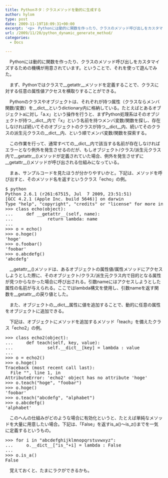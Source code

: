 ```yaml
---
title: Pythonネタ：クラスメソッドを動的に生成する
author: hylom
type: post
date: 2009-11-19T18:09:31+00:00
excerpt: '<p>　Pythonには動的に関数を作ったり、クラスのメソッド呼び出しをカスタマイズするための機構が用意されています。ということで、それを使って遊んでみた。</p>'
url: /2009/11/20/python_dynamic_generate_method/
categories:
  - Docs

---
```

　Pythonには動的に関数を作ったり、クラスのメソッド呼び出しをカスタマイズするための機構が用意されています。ということで、それを使って遊んでみた。

　まず、Pythonではクラスで\_\_getattr\_\_メソッドを定義することで、クラスに対する任意の属性値アクセスを横取りすることができる。

　Pythonのクラスやオブジェクトは、それぞれが持つ属性（クラスならメンバ関数/変数）を\_\_dict\_\_というdictionary内に格納している。たとえばとあるオブジェクトaに対し「a.x」という操作を行うと、まずPython処理系はそのオブジェクトが持つ\_\_dict\_\_内で「x」という名前を持つメンバ変数/関数を探し、存在しなければ続いてそのオブジェクトのクラスが持つ\_\_dict\_\_内、続いてそのクラスの派生元クラスの\_\_dict\_\_内、という順でメンバ変数/関数を探索する。

　この作業を行って、通常すべての\_\_dict\_\_内で該当する名前が存在しなければエラーとなり例外を発生させるのだが、もしオブジェクト/クラス/派生元クラス内で\_\_getattr\_\_()メソッドが定義されていた場合、例外を発生させずに\_\_getattr\_\_()メソッドが呼び出される仕組みになっている。

　まぁ、サンプルコードを見たほうが分かりやすいかと。下記は、メソッドを呼び出すと、そのメソッド名を返すというクラス「echo」の例。

<pre>$ python
Python 2.6.1 (r261:67515, Jul  7 2009, 23:51:51)
[GCC 4.2.1 (Apple Inc. build 5646)] on darwin
Type "help", "copyright", "credits" or "license" for more information.
&gt;&gt;&gt; class echo(object):
...     def __getattr__(self, name):
...             return lambda: name
...
&gt;&gt;&gt; o = echo()
&gt;&gt;&gt; o.hoge()
'hoge'
&gt;&gt;&gt; o.foobar()
'foobar'
&gt;&gt;&gt; o.abcdefg()
'abcdefg'</pre>

　\_\_getattr\_\_()メソッドは、あるオブジェクトの属性値/属性メソッドにアクセスしようとした際に、そのオブジェクト/クラス/派生元クラス内で目的となる属性が見つからなかった場合に呼び出される。引数nameにはアクセスしようとした属性の名前が与えられる。ここではlambda構文を使用し、引数nameを返す関数を\_\_getattr\_\_の戻り値とした。

　また、オブジェクトの\_\_dict\_\_属性に値を追加することで、動的に任意の属性をオブジェクトに追加できる。

　下記は、オブジェクトにメソッドを追加するメソッド「teach」を備えたクラス「echo2」の例。

<pre>&gt;&gt;&gt; class echo2(object):
...     def teach(self, key, value):
...             self.__dict__[key] = lambda : value
...
&gt;&gt;&gt; o = echo2()
&gt;&gt;&gt; o.hoge()
Traceback (most recent call last):
  File "", line 1, in
AttributeError: 'echo2' object has no attribute 'hoge'
&gt;&gt;&gt; o.teach("hoge", "foobar")
&gt;&gt;&gt; o.hoge()
'foobar'
&gt;&gt;&gt; o.teach("abcdefg", "alphabet")
&gt;&gt;&gt; o.abcdefg()
'alphabet'</pre>

　このへんの仕組みがどのような場合に有効化というと、たとえば単純なメソッドを大量に用意したい場合。下記は、「False」を返すis\_a()〜is\_z()までを一気に定義するというもの。

<pre>&gt;&gt;&gt; for i in "abcdefghijklmnopqrstuvwxyz":
...     o.__dict__["is_"+i] = lambda : False
...
&gt;&gt;&gt; o.is_a()
False</pre>

　覚えておくと、たまにラクができるかも。
